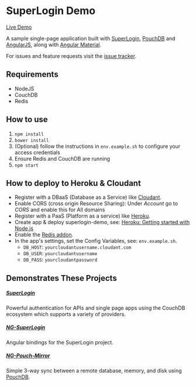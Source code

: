 # SuperLogin Demo

[Live Demo](https://superlogin-demo.herokuapp.com)

A sample single-page application built with [SuperLogin](https://github.com/colinskow/superlogin), [PouchDB](http://pouchdb.com) and [AngularJS](https://angularjs.org), along with [Angular Material](https://material.angularjs.org).

For issues and feature requests visit the [issue tracker](https://github.com/colinskow/superlogin-demo/issues).

## Requirements

- NodeJS
- CouchDB
- Redis

## How to use

1. `npm install`
2. `bower install`
3. (Optional) follow the instructions in `env.example.sh` to configure your access credentials
4. Ensure Redis and CouchDB are running
5. `npm start`

## How to deploy to Heroku & Cloudant
- Register with a DBaaS (Database as a Service) like [Cloudant](https://cloudant.com/sign-up/).
- Enable CORS (cross origin Resource Sharing):
  Under *Account* go to *CORS* and enable this for All domains
- Register with a PaaS (Platform as a service) like [Heroku](https://www.heroku.com/).
- Create app & deploy superlogin-demo, see: [Heroku: Getting started with Node.js](https://devcenter.heroku.com/articles/getting-started-with-nodejs)
- Enable the [Redis addon](https://elements.heroku.com/addons/heroku-redis).
- In the app's settings, set the Config Variables, see: `env.example.sh`.
  - `DB_HOST`: `yourcloudantusername.cloudant.com`
  - `DB_USER`: `yourcloudantusername`
  - `DB_PASS`: `yourcloudantpassword`

## Demonstrates These Projects

##### [SuperLogin](https://github.com/colinskow/superlogin)
Powerful authentication for APIs and single page apps using the CouchDB ecosystem which supports a variety of providers.
  
##### [NG-SuperLogin](https://github.com/colinskow/ng-superlogin)
Angular bindings for the SuperLogin project.

##### [NG-Pouch-Mirror](https://github.com/colinskow/ng-pouch-mirror)
Simple 3-way sync between a remote database, memory, and disk using [PouchDB](http://pouchdb.com).
